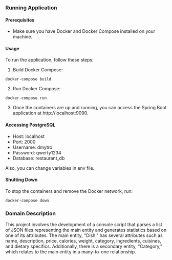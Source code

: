 ### Running Application

#### Prerequisites
- Make sure you have Docker and Docker Compose installed on your machine.

#### Usage
To run the application, follow these steps:
1. Build Docker Compose:
````
docker-compose build
````
2. Run Docker Compose:
````
docker-compose run
````
3. Once the containers are up and running, you can access the Spring Boot application at http://localhost:9090.

#### Accessing PostgreSQL
- Host: localhost
- Port: 2000
- Username: dmytro
- Password: qwerty1234
- Database: restaurant_db

Also, you can change variables in env file.

#### Shutting Down
To stop the containers and remove the Docker network, run:
````
docker-compose down
````

### Domain Description
This project involves the development of a console script that parses a list of JSON files representing the main entity and generates statistics based on one of its attributes. The main entity, "Dish," has several attributes such as name, description, price, calories, weight, category, ingredients, cuisines, and dietary specifics. Additionally, there is a secondary entity, "Category," which relates to the main entity in a many-to-one relationship.

